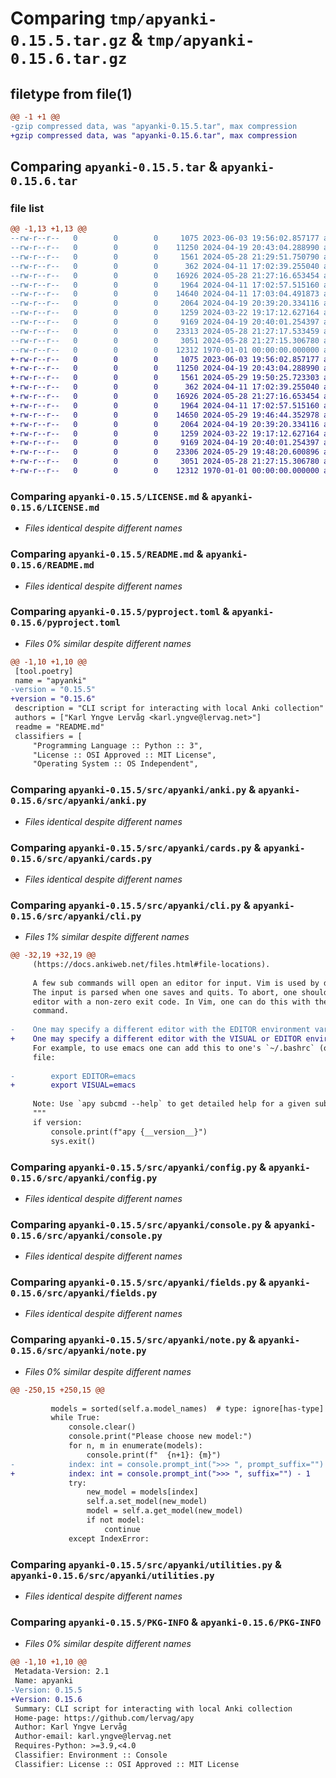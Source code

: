 # Comparing `tmp/apyanki-0.15.5.tar.gz` & `tmp/apyanki-0.15.6.tar.gz`

## filetype from file(1)

```diff
@@ -1 +1 @@
-gzip compressed data, was "apyanki-0.15.5.tar", max compression
+gzip compressed data, was "apyanki-0.15.6.tar", max compression
```

## Comparing `apyanki-0.15.5.tar` & `apyanki-0.15.6.tar`

### file list

```diff
@@ -1,13 +1,13 @@
--rw-r--r--   0        0        0     1075 2023-06-03 19:56:02.857177 apyanki-0.15.5/LICENSE.md
--rw-r--r--   0        0        0    11250 2024-04-19 20:43:04.288990 apyanki-0.15.5/README.md
--rw-r--r--   0        0        0     1561 2024-05-28 21:29:51.750790 apyanki-0.15.5/pyproject.toml
--rw-r--r--   0        0        0      362 2024-04-11 17:02:39.255040 apyanki-0.15.5/src/apyanki/__init__.py
--rw-r--r--   0        0        0    16926 2024-05-28 21:27:16.653454 apyanki-0.15.5/src/apyanki/anki.py
--rw-r--r--   0        0        0     1964 2024-04-11 17:02:57.515160 apyanki-0.15.5/src/apyanki/cards.py
--rw-r--r--   0        0        0    14640 2024-04-11 17:03:04.491873 apyanki-0.15.5/src/apyanki/cli.py
--rw-r--r--   0        0        0     2064 2024-04-19 20:39:20.334116 apyanki-0.15.5/src/apyanki/config.py
--rw-r--r--   0        0        0     1259 2024-03-22 19:17:12.627164 apyanki-0.15.5/src/apyanki/console.py
--rw-r--r--   0        0        0     9169 2024-04-19 20:40:01.254397 apyanki-0.15.5/src/apyanki/fields.py
--rw-r--r--   0        0        0    23313 2024-05-28 21:27:17.533459 apyanki-0.15.5/src/apyanki/note.py
--rw-r--r--   0        0        0     3051 2024-05-28 21:27:15.306780 apyanki-0.15.5/src/apyanki/utilities.py
--rw-r--r--   0        0        0    12312 1970-01-01 00:00:00.000000 apyanki-0.15.5/PKG-INFO
+-rw-r--r--   0        0        0     1075 2023-06-03 19:56:02.857177 apyanki-0.15.6/LICENSE.md
+-rw-r--r--   0        0        0    11250 2024-04-19 20:43:04.288990 apyanki-0.15.6/README.md
+-rw-r--r--   0        0        0     1561 2024-05-29 19:50:25.723303 apyanki-0.15.6/pyproject.toml
+-rw-r--r--   0        0        0      362 2024-04-11 17:02:39.255040 apyanki-0.15.6/src/apyanki/__init__.py
+-rw-r--r--   0        0        0    16926 2024-05-28 21:27:16.653454 apyanki-0.15.6/src/apyanki/anki.py
+-rw-r--r--   0        0        0     1964 2024-04-11 17:02:57.515160 apyanki-0.15.6/src/apyanki/cards.py
+-rw-r--r--   0        0        0    14650 2024-05-29 19:46:44.352978 apyanki-0.15.6/src/apyanki/cli.py
+-rw-r--r--   0        0        0     2064 2024-04-19 20:39:20.334116 apyanki-0.15.6/src/apyanki/config.py
+-rw-r--r--   0        0        0     1259 2024-03-22 19:17:12.627164 apyanki-0.15.6/src/apyanki/console.py
+-rw-r--r--   0        0        0     9169 2024-04-19 20:40:01.254397 apyanki-0.15.6/src/apyanki/fields.py
+-rw-r--r--   0        0        0    23306 2024-05-29 19:48:20.600896 apyanki-0.15.6/src/apyanki/note.py
+-rw-r--r--   0        0        0     3051 2024-05-28 21:27:15.306780 apyanki-0.15.6/src/apyanki/utilities.py
+-rw-r--r--   0        0        0    12312 1970-01-01 00:00:00.000000 apyanki-0.15.6/PKG-INFO
```

### Comparing `apyanki-0.15.5/LICENSE.md` & `apyanki-0.15.6/LICENSE.md`

 * *Files identical despite different names*

### Comparing `apyanki-0.15.5/README.md` & `apyanki-0.15.6/README.md`

 * *Files identical despite different names*

### Comparing `apyanki-0.15.5/pyproject.toml` & `apyanki-0.15.6/pyproject.toml`

 * *Files 0% similar despite different names*

```diff
@@ -1,10 +1,10 @@
 [tool.poetry]
 name = "apyanki"
-version = "0.15.5"
+version = "0.15.6"
 description = "CLI script for interacting with local Anki collection"
 authors = ["Karl Yngve Lervåg <karl.yngve@lervag.net>"]
 readme = "README.md"
 classifiers = [
     "Programming Language :: Python :: 3",
     "License :: OSI Approved :: MIT License",
     "Operating System :: OS Independent",
```

### Comparing `apyanki-0.15.5/src/apyanki/anki.py` & `apyanki-0.15.6/src/apyanki/anki.py`

 * *Files identical despite different names*

### Comparing `apyanki-0.15.5/src/apyanki/cards.py` & `apyanki-0.15.6/src/apyanki/cards.py`

 * *Files identical despite different names*

### Comparing `apyanki-0.15.5/src/apyanki/cli.py` & `apyanki-0.15.6/src/apyanki/cli.py`

 * *Files 1% similar despite different names*

```diff
@@ -32,19 +32,19 @@
     (https://docs.ankiweb.net/files.html#file-locations).
 
     A few sub commands will open an editor for input. Vim is used by default.
     The input is parsed when one saves and quits. To abort, one should exit the
     editor with a non-zero exit code. In Vim, one can do this with the `:cquit`
     command.
 
-    One may specify a different editor with the EDITOR environment variable.
+    One may specify a different editor with the VISUAL or EDITOR environment variable.
     For example, to use emacs one can add this to one's `~/.bashrc` (or similar)
     file:
 
-        export EDITOR=emacs
+        export VISUAL=emacs
 
     Note: Use `apy subcmd --help` to get detailed help for a given subcommand.
     """
     if version:
         console.print(f"apy {__version__}")
         sys.exit()
```

### Comparing `apyanki-0.15.5/src/apyanki/config.py` & `apyanki-0.15.6/src/apyanki/config.py`

 * *Files identical despite different names*

### Comparing `apyanki-0.15.5/src/apyanki/console.py` & `apyanki-0.15.6/src/apyanki/console.py`

 * *Files identical despite different names*

### Comparing `apyanki-0.15.5/src/apyanki/fields.py` & `apyanki-0.15.6/src/apyanki/fields.py`

 * *Files identical despite different names*

### Comparing `apyanki-0.15.5/src/apyanki/note.py` & `apyanki-0.15.6/src/apyanki/note.py`

 * *Files 0% similar despite different names*

```diff
@@ -250,15 +250,15 @@
 
         models = sorted(self.a.model_names)  # type: ignore[has-type]
         while True:
             console.clear()
             console.print("Please choose new model:")
             for n, m in enumerate(models):
                 console.print(f"  {n+1}: {m}")
-            index: int = console.prompt_int(">>> ", prompt_suffix="") - 1
+            index: int = console.prompt_int(">>> ", suffix="") - 1
             try:
                 new_model = models[index]
                 self.a.set_model(new_model)
                 model = self.a.get_model(new_model)
                 if not model:
                     continue
             except IndexError:
```

### Comparing `apyanki-0.15.5/src/apyanki/utilities.py` & `apyanki-0.15.6/src/apyanki/utilities.py`

 * *Files identical despite different names*

### Comparing `apyanki-0.15.5/PKG-INFO` & `apyanki-0.15.6/PKG-INFO`

 * *Files 0% similar despite different names*

```diff
@@ -1,10 +1,10 @@
 Metadata-Version: 2.1
 Name: apyanki
-Version: 0.15.5
+Version: 0.15.6
 Summary: CLI script for interacting with local Anki collection
 Home-page: https://github.com/lervag/apy
 Author: Karl Yngve Lervåg
 Author-email: karl.yngve@lervag.net
 Requires-Python: >=3.9,<4.0
 Classifier: Environment :: Console
 Classifier: License :: OSI Approved :: MIT License
```

